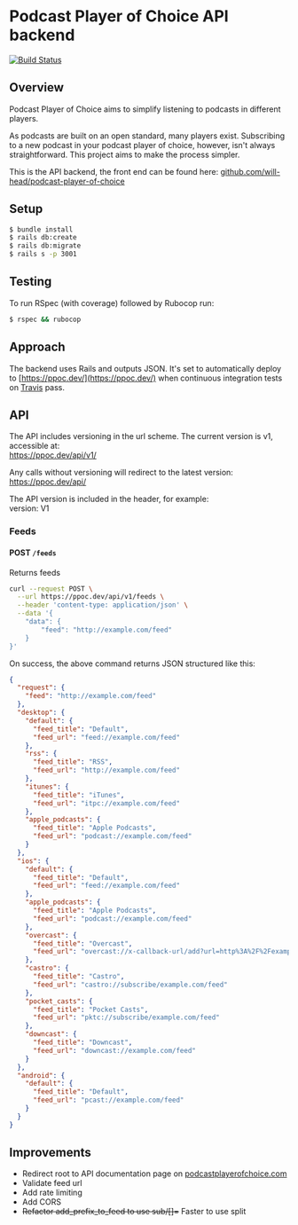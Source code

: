 # Podcast Player of Choice API backend

[![Build Status](https://travis-ci.com/will-head/ppoc.svg?branch=main)](https://travis-ci.com/will-head/ppoc)

## Overview

Podcast Player of Choice aims to simplify listening to podcasts in different players.

As podcasts are built on an open standard, many players exist. Subscribing to a new podcast in your podcast player of choice, however, isn't always straightforward. This project aims to make the process simpler.

This is the API backend, the front end can be found here: [github.com/will-head/podcast-player-of-choice](https://github.com/will-head/podcast-player-of-choice)

## Setup

```bash
$ bundle install
$ rails db:create
$ rails db:migrate
$ rails s -p 3001
```

## Testing

To run RSpec (with coverage) followed by Rubocop run:  

```bash
$ rspec && rubocop
```

## Approach

The backend uses Rails and outputs JSON.  It's set to automatically deploy to [https://ppoc.dev/](https://ppoc.dev/) when continuous integration tests on [Travis](https://travis-ci.com/github/will-head/ppoc) pass.

## API

The API includes versioning in the url scheme. The current version is v1, accessible at:  
https://ppoc.dev/api/v1/

Any calls without versioning will redirect to the latest version:  
https://ppoc.dev/api/

The API version is included in the header, for example:  
version: V1

### Feeds

#### POST `/feeds`

Returns feeds

```bash
curl --request POST \
  --url https://ppoc.dev/api/v1/feeds \
  --header 'content-type: application/json' \
  --data '{
	"data": {
		"feed": "http://example.com/feed"
	}
}'
```

On success, the above command returns JSON structured like this:
```json
{
  "request": {
    "feed": "http://example.com/feed"
  },
  "desktop": {
    "default": {
      "feed_title": "Default",
      "feed_url": "feed://example.com/feed"
    },
    "rss": {
      "feed_title": "RSS",
      "feed_url": "http://example.com/feed"
    },
    "itunes": {
      "feed_title": "iTunes",
      "feed_url": "itpc://example.com/feed"
    },
    "apple_podcasts": {
      "feed_title": "Apple Podcasts",
      "feed_url": "podcast://example.com/feed"
    }
  },
  "ios": {
    "default": {
      "feed_title": "Default",
      "feed_url": "feed://example.com/feed"
    },
    "apple_podcasts": {
      "feed_title": "Apple Podcasts",
      "feed_url": "podcast://example.com/feed"
    },
    "overcast": {
      "feed_title": "Overcast",
      "feed_url": "overcast://x-callback-url/add?url=http%3A%2F%2Fexample.com%2Ffeed"
    },
    "castro": {
      "feed_title": "Castro",
      "feed_url": "castro://subscribe/example.com/feed"
    },
    "pocket_casts": {
      "feed_title": "Pocket Casts",
      "feed_url": "pktc://subscribe/example.com/feed"
    },
    "downcast": {
      "feed_title": "Downcast",
      "feed_url": "downcast://example.com/feed"
    }
  },
  "android": {
    "default": {
      "feed_title": "Default",
      "feed_url": "pcast://example.com/feed"
    }
  }
}
```

## Improvements

* Redirect root to API documentation page on [podcastplayerofchoice.com](https://podcastplayerofchoice.com/)
* Validate feed url
* Add rate limiting
* Add CORS
* ~~Refactor add_prefix_to_feed to use sub/[]=~~ Faster to use split

